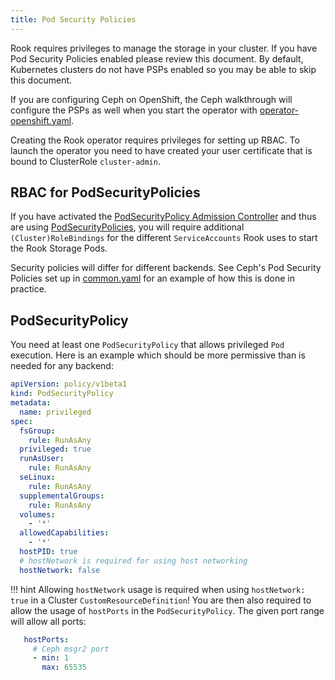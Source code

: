 ```yaml
---
title: Pod Security Policies
---
```


Rook requires privileges to manage the storage in your cluster. If you have Pod Security Policies enabled
please review this document. By default, Kubernetes clusters do not have PSPs enabled so you may
be able to skip this document.

If you are configuring Ceph on OpenShift, the Ceph walkthrough will configure the PSPs as well
when you start the operator with [operator-openshift.yaml](https://github.com/rook/rook/blob/master/deploy/examples/operator-openshift.yaml).

Creating the Rook operator requires privileges for setting up RBAC. To launch the operator you need to have created your user certificate that is bound to ClusterRole `cluster-admin`.

## RBAC for PodSecurityPolicies

If you have activated the [PodSecurityPolicy Admission Controller](https://kubernetes.io/docs/admin/admission-controllers/#podsecuritypolicy) and thus are
using [PodSecurityPolicies](https://kubernetes.io/docs/concepts/policy/pod-security-policy/), you will require additional `(Cluster)RoleBindings`
for the different `ServiceAccounts` Rook uses to start the Rook Storage Pods.

Security policies will differ for different backends. See Ceph's Pod Security Policies set up in
[common.yaml](https://github.com/rook/rook/blob/master/deploy/examples/common.yaml)
for an example of how this is done in practice.

## PodSecurityPolicy

You need at least one `PodSecurityPolicy` that allows privileged `Pod` execution. Here is an example
which should be more permissive than is needed for any backend:

```yaml
apiVersion: policy/v1beta1
kind: PodSecurityPolicy
metadata:
  name: privileged
spec:
  fsGroup:
    rule: RunAsAny
  privileged: true
  runAsUser:
    rule: RunAsAny
  seLinux:
    rule: RunAsAny
  supplementalGroups:
    rule: RunAsAny
  volumes:
    - '*'
  allowedCapabilities:
    - '*'
  hostPID: true
  # hostNetwork is required for using host networking
  hostNetwork: false
```

!!! hint
    Allowing `hostNetwork` usage is required when using `hostNetwork: true` in a Cluster `CustomResourceDefinition`!
    You are then also required to allow the usage of `hostPorts` in the `PodSecurityPolicy`. The given
    port range will allow all ports:

```yaml
   hostPorts:
     # Ceph msgr2 port
     - min: 1
       max: 65535
```
